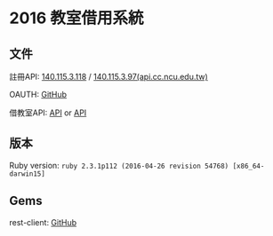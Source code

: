 # 2016 教室借用系統


## 文件

註冊API: [140.115.3.118](http://140.115.3.188:8080/manage) / [140.115.3.97(api.cc.ncu.edu.tw)](https://api.cc.ncu.edu.tw/manage/)

OAUTH: [GitHub](https://github.com/NCU-CC/API-Documentation/tree/master/oauth-service)

借教室API: [API](http://tatsujin.m.candytan.org/facility/doc/) or [API](http://tatsujin.asia/facility/doc/)

## 版本

Ruby version: `ruby 2.3.1p112 (2016-04-26 revision 54768) [x86_64-darwin15]`

## Gems

rest-client: [GitHub](https://github.com/rest-client/rest-client)
